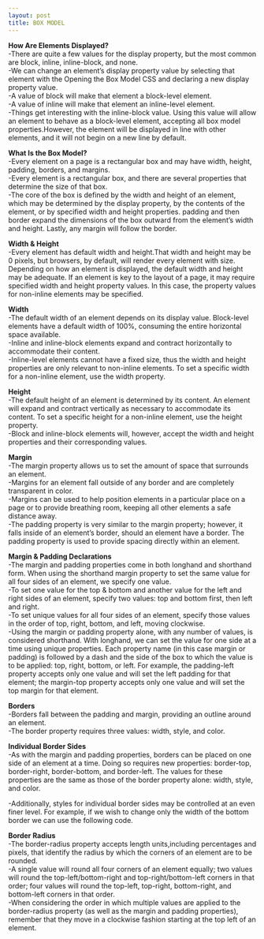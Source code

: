 ```yaml
---
layout: post
title: BOX MODEL
---
```

**How Are Elements Displayed?** <br/>
-There are quite a few values for the display property, but the most common are block, inline, inline-block, and none.<br/>
-We can change an element’s display property value by selecting that element with the Opening the Box Model CSS and declaring a new display property value.<br/>
-A value of block will make that element a block-level element.<br/>
-A value of inline will make that element an inline-level element.<br/>
-Things get interesting with the inline-block value. Using this value will allow an element to behave as a block-level element, accepting all box model properties.However, the element will be displayed in line with other elements, and it will not begin on a new line by default.<br/>

**What Is the Box Model?** <br/>
-Every element on a page is a rectangular box and may have width, height, padding, borders, and margins.<br/>
-Every element is a rectangular box, and there are several properties that determine the size of that box.<br/>
-The core of the box is defined by the width and height of an element, which may be determined by the display property, by the contents of the element, or by specified width and height properties. padding and then border expand the dimensions of the box outward from the element’s width and height. Lastly, any margin will follow the border.<br/>

**Width & Height** <br/>
-Every element has default width and height.That width and height may be 0 pixels, but browsers, by default, will render every element with size. Depending on how an element is displayed, the default width and height may be adequate. If an element is key to the layout of a page, it may require specified width and height property values. In this case, the property values for non-inline elements may be specified.<br/>

**Width** <br/>
-The default width of an element depends on its display value. Block-level elements have a default width of 100%, consuming the entire horizontal space available.<br/>
-Inline and inline-block elements expand and contract horizontally to accommodate their content.<br/> -Inline-level elements cannot have a fixed size, thus the width and height properties are only relevant to non-inline elements. To set a specific width for a non-inline element, use the width property.<br/>

**Height** <br/>
-The default height of an element is determined by its content. An element will expand and contract vertically as necessary to accommodate its content. To set a specific height for a non-inline element, use the height property.<br/>
-Block and inline-block elements will, however, accept the width and height properties and their corresponding values.<br/>

**Margin** <br/>
-The margin property allows us to set the amount of space that surrounds an element.<br/>
-Margins for an element fall outside of any border and are completely transparent in color.<br/>
-Margins can be used to help position elements in a particular place on a page or to provide breathing room, keeping all other elements a safe distance away.<br/>
-The padding property is very similar to the margin property; however, it falls inside of an element’s border, should an element have a border. The padding property is used to provide spacing directly within an element.<br/>

**Margin & Padding Declarations** <br/>
-The margin and padding properties come in both longhand and shorthand form. When using the shorthand margin property to set the same value for all four sides of an element, we specify one value.<br/>
-To set one value for the top & bottom and another value for the left and right sides of an element, specify two values: top and bottom first, then left and right.<br/>
-To set unique values for all four sides of an element, specify those values in the order of top, right, bottom, and left, moving clockwise.<br/>
-Using the margin or padding property alone, with any number of values, is considered shorthand. With longhand, we can set the value for one side at a time using unique properties. Each property name (in this case margin or padding) is followed by a dash and the side of the box to which the value is to be applied: top, right, bottom, or left. For example, the padding-left property accepts only one value and will set the left padding for that element; the margin-top property accepts only one value and will set the top margin for that element.<br/>

**Borders** <br/>
-Borders fall between the padding and margin, providing an outline around an element.<br/>
-The border property requires three values: width, style, and color.<br/>

**Individual Border Sides** <br/>
-As with the margin and padding properties, borders can be placed on one side of an element at a time. Doing so requires new properties: border-top, border-right, border-bottom, and border-left. The values for these properties are the same as those of the border property alone: width, style, and color.<br/>

-Additionally, styles for individual border sides may be controlled at an even finer level. For example, if we wish to change only the width of the bottom border we can use the following code.<br/>

**Border Radius** <br/>
-The border-radius property accepts length units,including percentages and pixels, that identify the radius by which the corners of an element are to be rounded. <br/>
-A single value will round all four corners of an element equally; two values will round the top-left/bottom-right and top-right/bottom-left corners in that order; four values will round the top-left, top-right, bottom-right, and bottom-left corners in that order.<br/>
-When considering the order in which multiple values are applied to the border-radius property (as well as the margin and padding properties), remember that they move in a clockwise fashion starting at the top left of an element.<br/>

